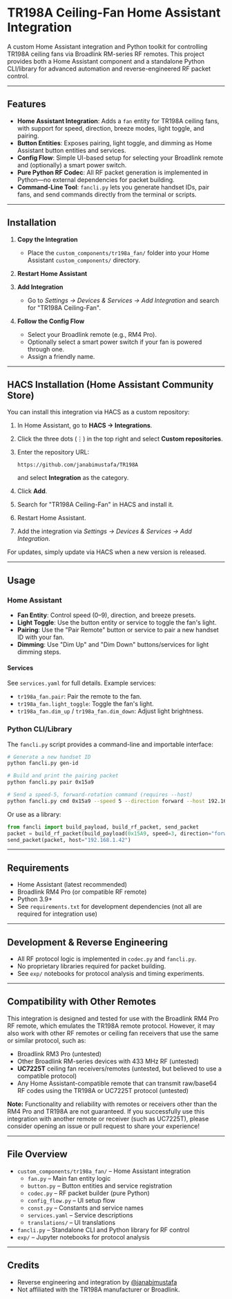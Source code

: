 # TR198A Ceiling-Fan Home Assistant Integration

A custom Home Assistant integration and Python toolkit for controlling TR198A ceiling fans via Broadlink RM-series RF remotes. This project provides both a Home Assistant component and a standalone Python CLI/library for advanced automation and reverse-engineered RF packet control.

---

## Features

- **Home Assistant Integration**: Adds a `fan` entity for TR198A ceiling fans, with support for speed, direction, breeze modes, light toggle, and pairing.
- **Button Entities**: Exposes pairing, light toggle, and dimming as Home Assistant button entities and services.
- **Config Flow**: Simple UI-based setup for selecting your Broadlink remote and (optionally) a smart power switch.
- **Pure Python RF Codec**: All RF packet generation is implemented in Python—no external dependencies for packet building.
- **Command-Line Tool**: `fancli.py` lets you generate handset IDs, pair fans, and send commands directly from the terminal or scripts.

---

## Installation

1. **Copy the Integration**
   - Place the `custom_components/tr198a_fan/` folder into your Home Assistant `custom_components/` directory.

2. **Restart Home Assistant**

3. **Add Integration**
   - Go to *Settings → Devices & Services → Add Integration* and search for "TR198A Ceiling-Fan".

4. **Follow the Config Flow**
   - Select your Broadlink remote (e.g., RM4 Pro).
   - Optionally select a smart power switch if your fan is powered through one.
   - Assign a friendly name.

---

## HACS Installation (Home Assistant Community Store)

You can install this integration via HACS as a custom repository:

1. In Home Assistant, go to **HACS → Integrations**.
2. Click the three dots (⋮) in the top right and select **Custom repositories**.
3. Enter the repository URL:

   ```
   https://github.com/janabimustafa/TR198A
   ```

   and select **Integration** as the category.
4. Click **Add**.
5. Search for "TR198A Ceiling-Fan" in HACS and install it.
6. Restart Home Assistant.
7. Add the integration via *Settings → Devices & Services → Add Integration*.

For updates, simply update via HACS when a new version is released.

---

## Usage

### Home Assistant

- **Fan Entity**: Control speed (0–9), direction, and breeze presets.
- **Light Toggle**: Use the button entity or service to toggle the fan's light.
- **Pairing**: Use the "Pair Remote" button or service to pair a new handset ID with your fan.
- **Dimming**: Use "Dim Up" and "Dim Down" buttons/services for light dimming steps.

#### Services

See `services.yaml` for full details. Example services:

- `tr198a_fan.pair`: Pair the remote to the fan.
- `tr198a_fan.light_toggle`: Toggle the fan's light.
- `tr198a_fan.dim_up` / `tr198a_fan.dim_down`: Adjust light brightness.

### Python CLI/Library

The `fancli.py` script provides a command-line and importable interface:

```sh
# Generate a new handset ID
python fancli.py gen-id

# Build and print the pairing packet
python fancli.py pair 0x15a9

# Send a speed-5, forward-rotation command (requires --host)
python fancli.py cmd 0x15a9 --speed 5 --direction forward --host 192.168.1.42
```

Or use as a library:

```python
from fancli import build_payload, build_rf_packet, send_packet
packet = build_rf_packet(build_payload(0x15A9, speed=3, direction="forward"))
send_packet(packet, host="192.168.1.42")
```

---

## Requirements

- Home Assistant (latest recommended)
- Broadlink RM4 Pro (or compatible RF remote)
- Python 3.9+
- See `requirements.txt` for development dependencies (not all are required for integration use)

---

## Development & Reverse Engineering

- All RF protocol logic is implemented in `codec.py` and `fancli.py`.
- No proprietary libraries required for packet building.
- See `exp/` notebooks for protocol analysis and timing experiments.

---

## Compatibility with Other Remotes

This integration is designed and tested for use with the Broadlink RM4 Pro RF remote, which emulates the TR198A remote protocol. However, it may also work with other RF remotes or ceiling fan receivers that use the same or similar protocol, such as:

- Broadlink RM3 Pro (untested)
- Other Broadlink RM-series devices with 433 MHz RF (untested)
- **UC7225T** ceiling fan receivers/remotes (untested, but believed to use a compatible protocol)
- Any Home Assistant-compatible remote that can transmit raw/base64 RF codes using the TR198A or UC7225T protocol (untested)

**Note:** Functionality and reliability with remotes or receivers other than the RM4 Pro and TR198A are not guaranteed. If you successfully use this integration with another remote or receiver (such as UC7225T), please consider opening an issue or pull request to share your experience!

---

## File Overview

- `custom_components/tr198a_fan/` – Home Assistant integration
  - `fan.py` – Main fan entity logic
  - `button.py` – Button entities and service registration
  - `codec.py` – RF packet builder (pure Python)
  - `config_flow.py` – UI setup flow
  - `const.py` – Constants and service names
  - `services.yaml` – Service descriptions
  - `translations/` – UI translations
- `fancli.py` – Standalone CLI and Python library for RF control
- `exp/` – Jupyter notebooks for protocol analysis

---

## Credits

- Reverse engineering and integration by [@janabimustafa](https://github.com/janabimustafa)
- Not affiliated with the TR198A manufacturer or Broadlink.

